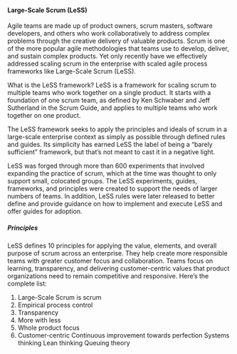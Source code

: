 #### Large-Scale Scrum (LeSS)

Agile teams are made up of product owners, scrum masters, software developers, and others who work collaboratively to address complex problems through the creative delivery of valuable products. Scrum is one of the more popular agile methodologies that teams use to develop, deliver, and sustain complex products. Yet only recently have we effectively addressed scaling scrum in the enterprise with scaled agile process frameworks like Large-Scale Scrum (LeSS).

What is the LeSS framework? 
LeSS is a framework for scaling scrum to multiple teams who work together on a single product. It starts with a foundation of one scrum team, as defined by Ken Schwaber and Jeff Sutherland in the Scrum Guide, and applies to multiple teams who work together on one product. 

The LeSS framework seeks to apply the principles and ideals of scrum in a large-scale enterprise context as simply as possible through defined rules and guides. Its simplicity has earned LeSS the label of being a “barely sufficient” framework, but that’s not meant to cast it in a negative light.

LeSS was forged through more than 600 experiments that involved expanding the practice of scrum, which at the time was thought to only support small, colocated groups. The LeSS experiments, guides, frameworks, and principles were created to support the needs of larger numbers of teams. In addition, LeSS rules were later released to better define and provide guidance on how to implement and execute LeSS and offer guides for adoption.

##### Principles
LeSS defines 10 principles for applying the value, elements, and overall purpose of scrum across an enterprise. They help create more responsible teams with greater customer focus and collaboration. Teams focus on learning, transparency, and delivering customer-centric values that product organizations need to remain competitive and responsive. Here’s the complete list:  

1. Large-Scale Scrum is scrum
2. Empirical process control
3. Transparency
4. More with less
5. Whole product focus
6. Customer-centric
Continuous improvement towards perfection
Systems thinking
Lean thinking
Queuing theory